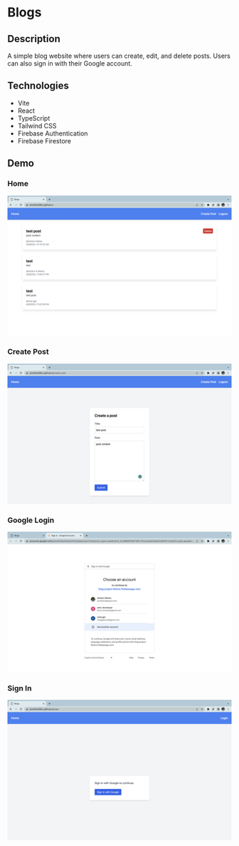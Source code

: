 # Blogs

## Description
A simple blog website where users can create, edit, and delete posts. Users can also sign in with their Google account.

## Technologies
- Vite
- React
- TypeScript
- Tailwind CSS
- Firebase Authentication
- Firebase Firestore

## Demo
### Home
![Home](readme-pics/home.png)
### Create Post
![Create Post](readme-pics/create.png)
### Google Login
![Google Login](readme-pics/google.png)
### Sign In
![Sign In](readme-pics/sign-in.png)